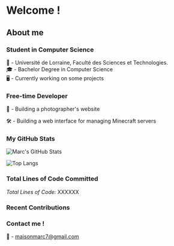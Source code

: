 # Welcome !

## About me

### Student in Computer Science

🏫 - Université de Lorraine, Faculté des Sciences et Technologies.<br/>
🎓 - Bachelor Degree in Computer Science<br/>
🖥️ - Currently working on some projects<br/>

### Free-time Developer

📸 - Building a photographer's website

🛠️ - Building a web interface for managing Minecraft servers

### My GitHub Stats


![Marc's GitHub Stats](https://vercel.com/maximelegos-projects/vercel-readme-stats/api?username=Maximelego&show_icons=true&count_private=true&include_all_commits=true)

![Top Langs](https://github-readme-stats.vercel.app/api/top-langs/?username=Maximelego&layout=compact&count_private=true)

### Total Lines of Code Committed

*Total Lines of Code:* XXXXXX

### Recent Contributions

<!--START_SECTION:activity-->
<!--END_SECTION:activity-->

### Contact me !

📨 - maisonmarc7@gmail.com
